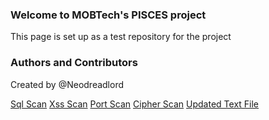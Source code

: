 ### Welcome to MOBTech's PISCES project
This page is set up as a test repository for the project

### Authors and Contributors
Created by @Neodreadlord

[Sql Scan](sqli_scan.py)
[Xss Scan](xss_scan.py)
[Port Scan](port_scan.py)
[Cipher Scan](cipher_scan.py)
[Updated Text File](updated.txt)

